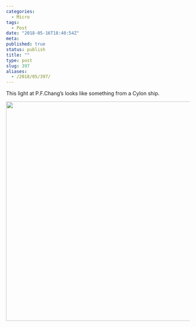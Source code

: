 ```yaml
---
categories:
  - Micro
tags:
  - Post
date: "2018-05-16T18:40:54Z"
meta:
published: true
status: publish
title: ""
type: post
slug: 397
aliases:
  - /2018/05/397/
---
```

<p>This light at P.F.Chang’s looks like something from a Cylon ship.</p>
<p><img src="/assets/2018/05/aac0c34af08842f0a0ecdf06ab28cee2.jpg" width="600" height="600" /></p>
